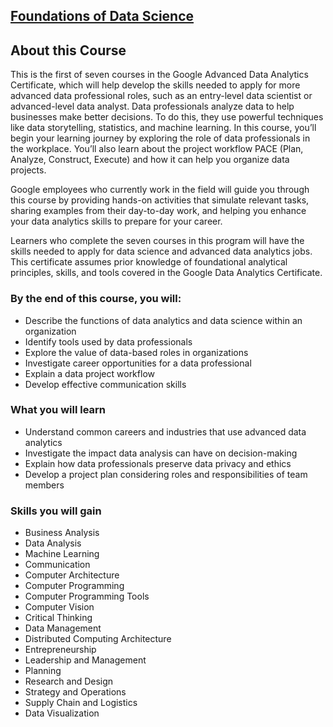 ## [Foundations of Data Science](https://www.coursera.org/programs/smu-software-engineering-wsdeg-uhmy4/learn/foundations-of-data-science?specialization=google-advanced-data-analytics)

## About this Course

This is the first of seven courses in the Google Advanced Data Analytics Certificate, which will help develop the skills needed to apply for more advanced data professional roles, such as an entry-level data scientist or advanced-level data analyst. Data professionals analyze data to help businesses make better decisions. To do this, they use powerful techniques like data storytelling, statistics, and machine learning. In this course, you’ll begin your learning journey by exploring the role of data professionals in the workplace. You’ll also learn about the project workflow PACE (Plan, Analyze, Construct, Execute) and how it can help you organize data projects.

Google employees who currently work in the field will guide you through this course by providing hands-on activities that simulate relevant tasks, sharing examples from their day-to-day work, and helping you enhance your data analytics skills to prepare for your career.

Learners who complete the seven courses in this program will have the skills needed to apply for data science and advanced data analytics jobs. This certificate assumes prior knowledge of foundational analytical principles, skills, and tools covered in the Google Data Analytics Certificate.

### By the end of this course, you will:

- Describe the functions of data analytics and data science within an organization
- Identify tools used by data professionals
- Explore the value of data-based roles in organizations
- Investigate career opportunities for a data professional
- Explain a data project workflow
- Develop effective communication skills

### What you will learn

- Understand common careers and industries that use advanced data analytics
- Investigate the impact data analysis can have on decision-making
- Explain how data professionals preserve data privacy and ethics
- Develop a project plan considering roles and responsibilities of team members

### Skills you will gain

- Business Analysis
- Data Analysis
- Machine Learning
- Communication
- Computer Architecture
- Computer Programming
- Computer Programming Tools
- Computer Vision
- Critical Thinking
- Data Management
- Distributed Computing Architecture
- Entrepreneurship
- Leadership and Management
- Planning
- Research and Design
- Strategy and Operations
- Supply Chain and Logistics
- Data Visualization
